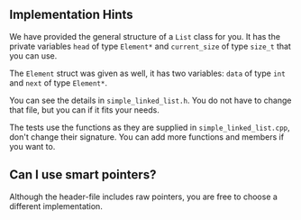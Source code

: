 ## Implementation Hints

We have provided the general structure of a `List` class for you.
It has the private variables `head` of type `Element*` and `current_size` of type `size_t` that you can use.

The `Element` struct was given as well, it has two variables: `data` of type `int` and `next` of type `Element*`.

You can see the details in `simple_linked_list.h`. You do not have to change that file, but you can if it fits your needs.

The tests use the functions as they are supplied in `simple_linked_list.cpp`, don't change their signature. You can add more functions and members if you want to.

## Can I use smart pointers?

Although the header-file includes raw pointers, you are free to choose a different implementation.

